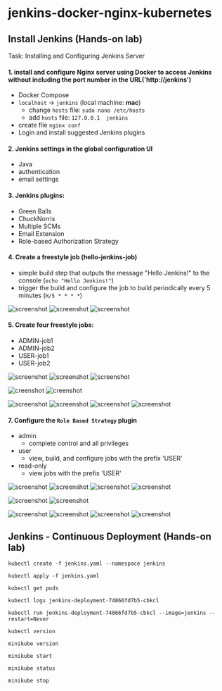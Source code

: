 # jenkins-docker-nginx-kubernetes

## Install Jenkins (Hands-on lab)
Task: Installing and Configuring Jenkins Server

#### 1. install and configure Nginx server using Docker to access Jenkins without including the port number in the URL('http://jenkins')
- Docker Compose
- `localhost` -> `jenkins` (local machine: **mac**)
  - change `hosts` file: `sudo nano /etc/hosts` 
  - add `hosts` file: `127.0.0.1  jenkins`
- create file `nginx conf`
- Login and install suggested Jenkins plugins

#### 2. Jenkins settings in the global configuration UI
- Java
- authentication
- email settings

#### 3. Jenkins plugins: 
- Green Balls
- ChuckNorris
- Multiple SCMs
- Email Extension
- Role-based Authorization Strategy

#### 4. Create a freestyle job (hello-jenkins-job)
- simple build step that outputs the message "Hello Jenkins!" to the console (`echo "Hello Jenkins!"`)
- trigger the build and configure the job to build periodically every 5 minutes (`H/5 * * * *`)

![screenshot](readme-assets/hello-jenkins-job-1.png)
![screenshot](readme-assets/hello-jenkins-job-2.png)
![screenshot](readme-assets/hello-jenkins-job-3.png)

#### 5. Create four freestyle jobs: 
- ADMIN-job1
- ADMIN-job2
- USER-job1
- USER-job2

![screenshot](readme-assets/freestyle-jobs-1.png)
![screenshot](readme-assets/freestyle-jobs-2.png)
![screenshot](readme-assets/freestyle-jobs-3.png)

![creenshot](readme-assets/freestyle-jobs-1.png)
![creenshot](readme-assets/freestyle-jobs-2.png)

![screenshot](readme-assets/job-settings-1.png)
![screenshot](readme-assets/job-settings-2.png)
![screenshot](readme-assets/job-settings-3.png)
![screenshot](readme-assets/job-settings-4.png)

#### 7. Configure the `Role Based Strategy` plugin
- admin
  - complete control and all privileges
- user
  - view, build, and configure jobs with the prefix 'USER'
- read-only
  - view jobs with the prefix 'USER'

![screenshot](readme-assets/role-based-strategy-settings-1.png)
![screenshot](readme-assets/role-based-strategy-settings-2.png)
![screenshot](readme-assets/role-based-strategy-settings-3.png)
![screenshot](readme-assets/role-based-strategy-settings-4.png)

![screenshot](readme-assets/role-based-strategy-jobs-1.png)
![screenshot](readme-assets/role-based-strategy-jobs-2.png)

![screenshot](readme-assets/role-based-strategy-job-1.png)
![screenshot](readme-assets/role-based-strategy-job-2.png)
![screenshot](readme-assets/role-based-strategy-job-3.png)
![screenshot](readme-assets/role-based-strategy-job-2.png)

## Jenkins - Continuous Deployment (Hands-on lab)

```
kubectl create -f jenkins.yaml --namespace jenkins
```
```
kubectl apply -f jenkins.yaml
```
```
kubectl get pods
```
```
kubectl logs jenkins-deployment-74866fd7b5-cbkcl
```
```
kubectl run jenkins-deployment-74866fd7b5-cbkcl --image=jenkins --restart=Never
```
```
kubectl version
```
```
minikube version
```
```
minikube start
```
```
minikube status
```
```
minikube stop
```